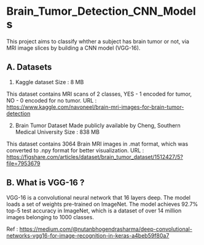 # Brain_Tumor_Detection_CNN_Models

This project aims to classify whther a subject has brain tumor or not, via MRI image slices by building a CNN model (VGG-16).

## A. Datasets
1. Kaggle dataset
   Size : 8 MB

This dataset contains MRI scans of 2 classes, YES - 1 encoded for tumor, NO - 0 encoded for no tumor.
URL : https://www.kaggle.com/navoneel/brain-mri-images-for-brain-tumor-detection


2. Brain Tumor Dataset
   Made publicly available by Cheng, Southern Medical University
   Size : 838 MB

This dataset contains 3064 Brain MRI images in .mat format, which was converted to .npy format for better visualization.
URL : https://figshare.com/articles/dataset/brain_tumor_dataset/1512427/5?file=7953679


## B. What is VGG-16 ? 

VGG-16 is a convolutional neural network that 16 layers deep. The model loads a set of weights pre-trained on ImageNet. The model achieves 92.7% top-5 test accuracy in ImageNet, which is a dataset of over 14 million images belonging to 1000 classes.


Ref : https://medium.com/@nutanbhogendrasharma/deep-convolutional-networks-vgg16-for-image-recognition-in-keras-a4beb59f80a7

